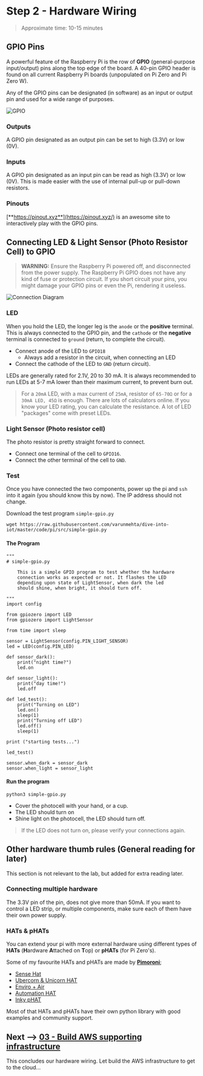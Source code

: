 # Step 2 - Hardware Wiring

> Approximate time: 10-15 minutes

## GPIO Pins

A powerful feature of the Raspberry Pi is the row of **GPIO** (general-purpose input/output) pins along the top edge of the board. A 40-pin GPIO header is found on all current Raspberry Pi boards (unpopulated on Pi Zero and Pi Zero W).

Any of the GPIO pins can be designated (in software) as an input or output pin and used for a wide range of purposes.

![GPIO](https://pinout.xyz/resources/raspberry-pi-pinout.png)

### Outputs
A GPIO pin designated as an output pin can be set to high (3.3V) or low (0V).

### Inputs
A GPIO pin designated as an input pin can be read as high (3.3V) or low (0V). This is made easier with the use of internal pull-up or pull-down resistors.

### Pinouts
[**https://pinout.xyz**](https://pinout.xyz/) is an awesome site to interactively play with the GPIO pins.

## Connecting LED & Light Sensor (Photo Resistor Cell) to GPIO

> **WARNING:** Ensure the Raspberry Pi powered off, and disconnected from the power supply. The Raspberry Pi GPIO does not have any kind of fuse or protection circuit. If you short circuit your pins, you might damage your GPIO pins or even the Pi, rendering it useless.

![Connection Diagram](../assets/pi-led-light-sensor-diagram.png)

### LED

When you hold the LED, the longer leg is the `anode` or the **positive** terminal. This is always connected to the GPIO pin, and the `cathode` or the **negative** terminal is connected to `ground` (return, to complete the circuit).

 * Connect anode of the LED to `GPIO18`
   * Always add a resistor in the circuit, when connecting an LED
 * Connect the cathode of the LED to `GND` (return circuit).

LEDs are generally rated for 2.1V, 20 to 30 mA. It is always recommended to run LEDs at 5-7 mA lower than their maximum current, to prevent burn out.

> For a `20mA` LED, with a max current of `25mA`, resistor of `65-70Ω` or for a `30mA LED, 45Ω` is enough. There are lots of calculators online. If you know your LED rating, you can calculate the resistance. A lot of LED "packages" come with preset LEDs.

### Light Sensor (Photo resistor cell)

The photo resistor is pretty straight forward to connect.

 * Connect one terminal of the cell to `GPIO16`.
 * Connect the other terminal of the cell to `GND`.

### Test

Once you have connected the two components, power up the pi and `ssh` into it again (you should know this by now). The IP address should not change.

Download the test program `simple-gpio.py`
```
wget https://raw.githubusercontent.com/varunmehta/dive-into-iot/master/code/pi/src/simple-gpio.py
```

#### The Program

```
"""
# simple-gpio.py

    This is a simple GPIO program to test whether the hardware
    connection works as expected or not. It flashes the LED
    depending upon state of LightSensor, when dark the led
    should shine, when bright, it should turn off.

"""
import config

from gpiozero import LED
from gpiozero import LightSensor

from time import sleep

sensor = LightSensor(config.PIN_LIGHT_SENSOR)
led = LED(config.PIN_LED)

def sensor_dark():
    print("night time?")
    led.on

def sensor_light():
    print("day time!")
    led.off

def led_test():
    print("Turning on LED")
    led.on()
    sleep(1)
    print("Turning off LED")
    led.off()
    sleep(1)

print ("starting tests...")

led_test()

sensor.when_dark = sensor_dark
sensor.when_light = sensor_light
```

#### Run the program

```
python3 simple-gpio.py
```

 * Cover the photocell with your hand, or a cup.
 * The LED should turn on
 * Shine light on the photocell, the LED should turn off.

> If the LED does not turn on, please verify your connections again.

## Other hardware thumb rules (General reading for later)

This section is not relevant to the lab, but added for extra reading later.

### Connecting multiple hardware

The 3.3V pin of the pin, does not give more than 50mA. If you want to control a LED strip, or multiple components, make sure each of them have their own power supply.


### HATs & pHATs
You can extend your pi with more external hardware using different types of **HATs** (**H**ardware **A**ttached on **T**op) or **pHATs** (for Pi Zero's).

Some of my favourite HATs and pHATs are made by [**Pimoroni**](https://shop.pimoroni.com/collections/hats);
 * [Sense Hat](https://www.raspberrypi.org/products/sense-hat/)
 * [Ubercorn & Unicorn HAT](https://shop.pimoroni.com/products/ubercorn)
 * [Enviro + Air](https://shop.pimoroni.com/products/enviro?variant=31155658457171)
 * [Automation HAT](https://shop.pimoroni.com/products/automation-hat)
 * [Inky pHAT](https://shop.pimoroni.com/products/inky-phat?variant=12549254217811)

Most of that HATs and pHATs have their own python library with good examples and community support.


## Next --> [03 - Build AWS supporting infrastructure](../03-infrastructure)
This concludes our hardware wiring. Let build the AWS infrastructure to get to the cloud...
